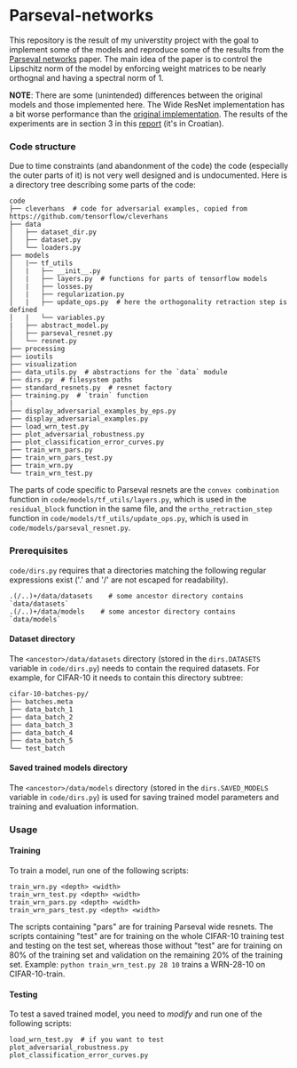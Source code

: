 # Parseval-networks
This repository is the result of my universtity project with the goal to implement some of the models and reproduce some of the results from the [Parseval networks](https://arxiv.org/abs/1704.08847) paper. The main idea of the paper is to control the Lipschitz norm of the model by enforcing weight matrices to be nearly orthognal and having a spectral norm of 1.

**NOTE**: There are some (unintended) differences between the original models and those implemented here. The Wide ResNet implementation has a bit worse performance than the [original implementation](https://github.com/szagoruyko/wide-residual-networks). The results of the experiments are in section 3 in this [report](https://github.com/Ivan1248/Parseval-networks/blob/master/report/izvjestaj.pdf) (it's in Croatian).

### Code structure

Due to time constraints (and abandonment of the code) the code (especially the outer parts of it) is not very well designed and is undocumented. Here is a directory tree describing some parts of the code:
```
code 
├── cleverhans  # code for adversarial examples, copied from https://github.com/tensorflow/cleverhans
├── data
│   ├── dataset_dir.py
│   ├── dataset.py
│   └── loaders.py
├── models
│   |── tf_utils
│   |   ├── __init__.py
│   |   ├── layers.py  # functions for parts of tensorflow models
│   |   ├── losses.py
│   |   ├── regularization.py
│   |   ├── update_ops.py  # here the orthogonality retraction step is defined
│   |   └── variables.py
|   ├── abstract_model.py
│   ├── parseval_resnet.py
│   └── resnet.py
├── processing
├── ioutils
├── visualization
├── data_utils.py  # abstractions for the `data` module
├── dirs.py  # filesystem paths
├── standard_resnets.py  # resnet factory
├── training.py  # `train` function
|
├── display_adversarial_examples_by_eps.py
├── display_adversarial_examples.py
├── load_wrn_test.py
├── plot_adversarial_robustness.py
├── plot_classification_error_curves.py
├── train_wrn_pars.py
├── train_wrn_pars_test.py
├── train_wrn.py
└── train_wrn_test.py
```

The parts of code specific to Parseval resnets are the `convex combination` function in `code/models/tf_utils/layers.py`, which is used in the `residual_block` function in the same file, and the `ortho_retraction_step` function in  `code/models/tf_utils/update_ops.py`, which is used in `code/models/parseval_resnet.py`. 

### Prerequisites

`code/dirs.py` requires that a directories matching the following regular expressions exist ('.' and '/' are not escaped for readability).
```
.(/..)+/data/datasets    # some ancestor directory contains `data/datasets`
.(/..)+/data/models    # some ancestor directory contains `data/models`
```

#### Dataset directory

The `<ancestor>/data/datasets` directory (stored in the `dirs.DATASETS` variable in `code/dirs.py`) needs to contain the required datasets. For example, for CIFAR-10 it needs to contain this directory subtree:
```
cifar-10-batches-py/
├── batches.meta
├── data_batch_1
├── data_batch_2
├── data_batch_3
├── data_batch_4
├── data_batch_5
└── test_batch
```

#### Saved trained models directory

The `<ancestor>/data/models` directory (stored in the `dirs.SAVED_MODELS` variable in `code/dirs.py`) is used for saving trained model parameters and training and evaluation information.

### Usage

#### Training

To train a model, run one of the following scripts: 
```
train_wrn.py <depth> <width>
train_wrn_test.py <depth> <width>
train_wrn_pars.py <depth> <width>
train_wrn_pars_test.py <depth> <width>
```
The scripts containing "pars" are for training Parseval wide resnets. The scripts containing "test" are for training on the whole CIFAR-10 training test and testing on the test set, whereas those without "test" are for training on 80% of the training set and validation on the remaining 20% of the training set. Example: `python train_wrn_test.py 28 10` trains a WRN-28-10 on CIFAR-10-train.

#### Testing

To test a saved trained model, you need to *modify* and run one of the following scripts: 
```
load_wrn_test.py  # if you want to test
plot_adversarial_robustness.py
plot_classification_error_curves.py
```